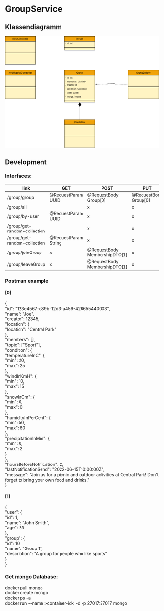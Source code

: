 # GroupService

## Klassendiagramm

![Klassendiagramm](https://github.com/Projektseminar2022/GroupService/blob/main/documentation/Klassendiagramm.drawio.png)

## Development

### Interfaces:

| link                         | GET                  | POST                          | PUT                   | DELETE             |
|------------------------------|----------------------|-------------------------------|-----------------------|--------------------|
| /group/group                 | @RequestParam UUID   | @RequestBody Group[0]         | @RequestBody Group[0] | @RequestParam UUID |
| /group/all                   |                      | x                             | x                     | x                  |
| /group/by-user               | @RequestParam UUID   | x                             | x                     | x                  |
| /group/get-random-collection |                      | x                             | x                     | x                  |
| /group/get-random-collection | @RequestParam String | x                             | x                     | x                  |
| /group/joinGroup             | x                    | @RequestBody MembershipDTO[1] | x                     | x                  |
| /group/leaveGroup            | x                    | @RequestBody MembershipDTO[1] | x                     | x                  |


### Postman example
#### [0]
{  
"id": "123e4567-e89b-12d3-a456-426655440003",  
"name": "Joe",  
"creator": 12345,  
"location": {  
"location": "Central Park"  
},  
"members": [],  
"topic": ["Sport"],  
"condition": {  
"temperatureInC": {  
"min": 20,  
"max": 25  
},  
"windInKmH": {  
"min": 10,  
"max": 15  
},  
"snowInCm": {  
"min": 0,  
"max": 0  
},  
"humidityInPerCent": {  
"min": 50,  
"max": 60  
},  
"precipitationInMm": {  
"min": 0,  
"max": 2  
}  
},  
"hoursBeforeNotification": 2,  
"lastNotificationSend": "2022-06-15T10:00:00Z",  
"message": "Join us for a picnic and outdoor activities at Central Park! Don't forget to bring your own food and drinks."  
}

#### [1]
{  
"user": {  
"id": 1,  
"name": "John Smith",  
"age": 25  
},  
"group": {  
"id": 10,  
"name": "Group 1",  
"description": "A group for people who like sports"  
}  
}

### Get mongo Database:  
docker pull mongo  
docker create mongo  
docker ps -a  
docker run --name >container-id< -d -p 27017:27017 mongo  

